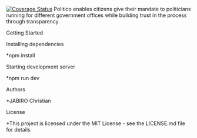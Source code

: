 [![Coverage Status](https://coveralls.io/repos/github/jabichris/Politico-v1/badge.svg?branch=develop)](https://coveralls.io/github/jabichris/Politico-v1?branch=develop)
Politico enables citizens give their mandate to politicians running for different government offices while building trust in the process through transparency.

Getting Started

Installing dependencies

*npm install

Starting development server

*npm run dev

Authors

*JABIRO Christian

License

*This project is licensed under the MIT License - see the LICENSE.md file for details
